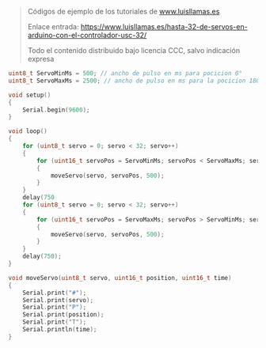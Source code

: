 > Códigos de ejemplo de los tutoriales de www.luisllamas.es
>
> Enlace entrada: https://www.luisllamas.es/hasta-32-de-servos-en-arduino-con-el-controlador-usc-32/
>
> Todo el contenido distribuido bajo licencia CCC, salvo indicación expresa

```cpp
uint8_t ServoMinMs = 500; // ancho de pulso en ms para pocicion 0°
uint8_t ServoMaxMs = 2500; // ancho de pulso en ms para la pocicion 180°

void setup()
{
	Serial.begin(9600);
}

void loop() 
{
	for (uint8_t servo = 0; servo < 32; servo++)
	{
		for (uint16_t servoPos = ServoMinMs; servoPos < ServoMaxMs; servoPos++)
		{
			moveServo(servo, servoPos, 500);
		}
	}
	delay(750
	for (uint8_t servo = 0; servo < 32; servo++)
	{
		for (uint16_t servoPos = ServoMaxMs; servoPos > ServoMinMs; servoPos--)
		{
			moveServo(servo, servoPos, 500);
		}
	}
	delay(750);
}

void moveServo(uint8_t servo, uint16_t position, uint16_t time)
{
	Serial.print("#");
	Serial.print(servo);
	Serial.print("P");
	Serial.print(position);
	Serial.print("T");
	Serial.println(time);
}
```